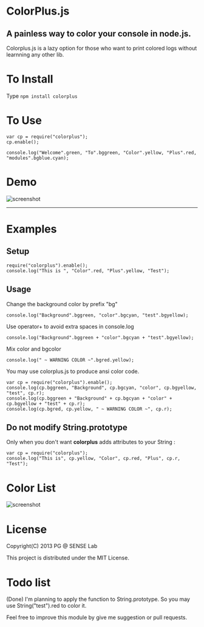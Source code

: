 ColorPlus.js
============

A painless way to color your console in node.js.
-----------------------------------------------

Colorplus.js is a lazy option for those who want to print colored logs without learnning any other lib.


To Install
==========

Type
`npm install colorplus`


To Use
======

	var cp = require("colorplus");
	cp.enable();

	console.log("Welcome".green, "To".bggreen, "Color".yellow, "Plus".red, "modules".bgblue.cyan);


Demo
====

![screenshot](https://raw.github.com/itsPG/colorplus.js/master/screenshot.jpg)

--------------------------------------------------------------------------------------------------------------


Examples
============

Setup
-----

	require("colorplus").enable();
	console.log("This is ", "Color".red, "Plus".yellow, "Test");


Usage 
-----

Change the background color by prefix "bg"

	console.log("Background".bggreen, "color".bgcyan, "test".bgyellow);

Use operator+ to avoid extra spaces in console.log

	console.log("Background".bggreen + "color".bgcyan + "test".bgyellow);

Mix color and bgcolor

	console.log(" ~ WARNING COLOR ~".bgred.yellow);

You may use colorplus.js to produce ansi color code.

	var cp = require("colorplus").enable();
	console.log(cp.bggreen, "Background", cp.bgcyan, "color", cp.bgyellow, "test", cp.r);
	console.log(cp.bggreen + "Background" + cp.bgcyan + "color" + cp.bgyellow + "test" + cp.r);
	console.log(cp.bgred, cp.yellow, " ~ WARNING COLOR ~", cp.r);


Do not modify String.prototype
------------------------------

Only when you don't want **colorplus** adds attributes to your String :

	var cp = require("colorplus");
	console.log("This is", cp.yellow, "Color", cp.red, "Plus", cp.r, "Test");

Color List
==========

![screenshot](https://raw.github.com/itsPG/colorplus.js/master/colordemo.jpg)


License
=======

Copyright(C) 2013 PG @ SENSE Lab

This project is distributed under the MIT License.


Todo list
=========

(Done) I'm planning to apply the function to String.prototype.
So you may use String("test").red to color it.

Feel free to improve this module by give me suggestion or pull requests. 


